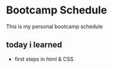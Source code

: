 # Bootcamp Schedule

This is my personal bootcamp schedule 

## today i learned
 - first steps in html & CSS
